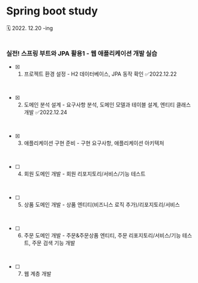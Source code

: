 # Spring boot study 

🗓️ 2022. 12.20 -ing
<br><br>

### 실전! 스프링 부트와 JPA 활용1 - 웹 애플리케이션 개발 실습

- [x] 1. 프로젝트 환경 설정 - H2 데이터베이스, JPA 동작 확인  ✅2022.12.22 
<br>

- [x] 2. 도메인 분석 설계 - 요구사항 분석, 도메인 모델과 테이블 설계, 엔티티 클래스 개발  ✅2022.12.24
<br>

- [x] 3. 애플리케이션 구현 준비 - 구현 요구사항, 애플리케이션 아키텍처
<br>

- [ ] 4. 회원 도메인 개발 - 회원 리포지토리/서비스/기능 테스트
<br>

- [ ] 5. 상품 도메인 개발 - 상품 엔티티(비즈니스 로직 추가)/리포지토리/서비스
<br>

- [ ] 6. 주문 도메인 개발 - 주문&주문상품 엔티티, 주문 리포지토리/서비스/기능 테스트, 주문 검색 기능 개발
<br>

- [ ] 7. 웹 계층 개발

